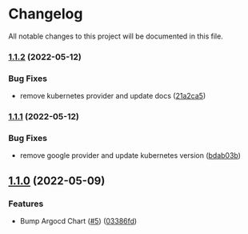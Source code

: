 # Changelog

All notable changes to this project will be documented in this file.

### [1.1.2](https://github.com/DeimosCloud/terraform-kubernetes-argocd/compare/v1.1.1...v1.1.2) (2022-05-12)


### Bug Fixes

* remove kubernetes provider and update docs ([21a2ca5](https://github.com/DeimosCloud/terraform-kubernetes-argocd/commit/21a2ca54257ad4ae04768ebbcf84e736bbf5c95c))

### [1.1.1](https://github.com/DeimosCloud/terraform-kubernetes-argocd/compare/v1.1.0...v1.1.1) (2022-05-12)


### Bug Fixes

* remove google provider and update kubernetes version ([bdab03b](https://github.com/DeimosCloud/terraform-kubernetes-argocd/commit/bdab03bf6ad6b08b1a58ba19d403729716b9a81a))

## [1.1.0](https://github.com/DeimosCloud/terraform-kubernetes-argocd/compare/v1.0.5...v1.1.0) (2022-05-09)


### Features

* Bump Argocd Chart ([#5](https://github.com/DeimosCloud/terraform-kubernetes-argocd/issues/5)) ([03386fd](https://github.com/DeimosCloud/terraform-kubernetes-argocd/commit/03386fddb4e26b757cd48e4c630beb01e950746b))
